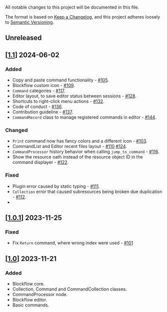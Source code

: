 All notable changes to this project will be documented in this file.

The format is based on [Keep a Changelog](https://keepachangelog.com/en/1.1.0/),
and this project adheres loosely to [Semantic Versioning](https://semver.org/spec/v2.0.0.html).

## Unreleased 
## \[[1.1](https://github.com/AnidemDex/Blockflow/releases/tag/1.1)] 2024-06-02
### Added
- Copy and paste command functionality - [#105](https://github.com/AnidemDex/Blockflow/pull/105).
- Blockflow custom icon - [#109](https://github.com/AnidemDex/Blockflow/pull/109).
- `Command` categories - [#117](https://github.com/AnidemDex/Blockflow/pull/117).
- Editor layout, to save editor status between sessions - [#128](https://github.com/AnidemDex/Blockflow/pull/128).
- Shortcuts to right-click menu actions - [#132](https://github.com/AnidemDex/Blockflow/pull/132).
- Code of conduct - [#136](https://github.com/AnidemDex/Blockflow/pull/136).
- Contribution guideline - [#137](https://github.com/AnidemDex/Blockflow/pull/137).
- `CommandRecord` class to manage registered commands in editor - [#144](https://github.com/AnidemDex/Blockflow/pull/144).
### Changed
- `Print` command now has fancy colors and a different icon - [#103](https://github.com/AnidemDex/Blockflow/pull/103).
- CommandList and Editor recent files layout - [#110](https://github.com/AnidemDex/Blockflow/pull/110) [#124](https://github.com/AnidemDex/Blockflow/pull/124).
- `CommandProcessor` history behavior when calling `jump_to_command` - [#116](https://github.com/AnidemDex/Blockflow/pull/116).
- Show the resource oath instead of the resource object ID in the command displayer - [#122](https://github.com/AnidemDex/Blockflow/pull/122).
### Fixed
- Plugin error caused by static typing - [#111](https://github.com/AnidemDex/Blockflow/pull/111).
- `Collection` error that caused subresources being broken due duplication - [#112](https://github.com/AnidemDex/Blockflow/pull/112).
- 
## \[[1.0.1](https://github.com/AnidemDex/Blockflow/releases/tag/1.0.1)] 2023-11-25

### Fixed
- Fix `Return` command, where wrong index were used - [#101](https://github.com/AnidemDex/Blockflow/pull/101)

## \[[1.0](https://github.com/AnidemDex/Blockflow/releases/tag/1.0)] 2023-11-21
### Added
- Blockflow core.
- Collection, Command and CommandCollection classes.
- CommandProcessor node.
- Blockflow editor.
- Basic commands.